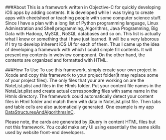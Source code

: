 ###About
This is a framework written in Objective-C for quickly developing iOS apps by adding contents. It is developed while I was trying to create apps with cheetsheet or teaching people with some computer science stuff. Since I have a plan with a long list of Python programming language, Linux Adminstration and Shell programming, Algorithms, Java Programming, Big Data with Hadoop, MySQL, NoSQL databases and so on. This list is actually what I knew or something that I have just learned. It will be a very laborous if I try to develop inherent iOS UI for each of them. Thus I came up the idea of developing a framework with which I could simple fill contents.
It will present my contents in webview component. On the other hand, the contents are organized and formatted with HTML. 

###How To Use
To use this framework, simply create your own project in Xcode and copy this framework to your project folder(it may replace some of your project files). The only files that your are working on are the NoteList.plist and files in the Htmls folder. Put your content file names in the NoteList.plist and create actual corresponding files with same name in the Htmls directory. The framework could automatically detect your content files in Html folder and match them with data in NoteList.plist file. Then tabs and table cells are also automatically generated. One example is my app [DataStructuresAndAlgorithmsInC](https://itunes.apple.com/US/app/id908877721). 

Please note, the cards are generated by jQuery in content HTML files but not this framework. You could make any UI using essentially the same skills used by website front-end developers.
